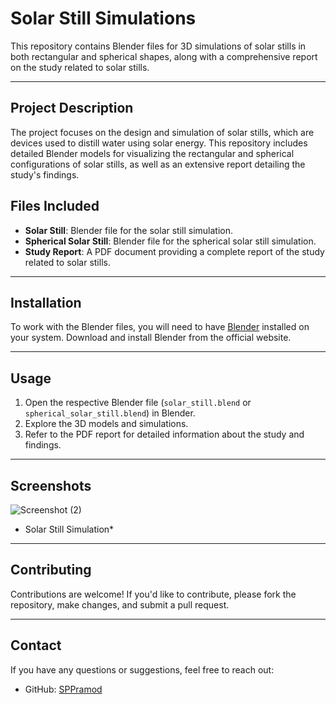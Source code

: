 # Solar Still Simulations

This repository contains Blender files for 3D simulations of solar stills in both rectangular and spherical shapes, along with a comprehensive report on the study related to solar stills.

---

## Project Description

The project focuses on the design and simulation of solar stills, which are devices used to distill water using solar energy. This repository includes detailed Blender models for visualizing the rectangular and spherical configurations of solar stills, as well as an extensive report detailing the study's findings.

## Files Included

- **Solar Still**: Blender file for the solar still simulation.
- **Spherical Solar Still**: Blender file for the spherical solar still simulation.
- **Study Report**: A PDF document providing a complete report of the study related to solar stills.

---

## Installation

To work with the Blender files, you will need to have [Blender](https://www.blender.org/download/) installed on your system. Download and install Blender from the official website.

---

## Usage

1. Open the respective Blender file (`solar_still.blend` or `spherical_solar_still.blend`) in Blender.
2. Explore the 3D models and simulations.
3. Refer to the PDF report for detailed information about the study and findings.

---

## Screenshots

![Screenshot (2)](https://github.com/user-attachments/assets/fb1627e1-ff21-44ff-a3a4-dbc14d919699)
* Solar Still Simulation*
  
---

## Contributing

Contributions are welcome! If you'd like to contribute, please fork the repository, make changes, and submit a pull request.

---

## Contact

If you have any questions or suggestions, feel free to reach out:

- GitHub: [SPPramod](https://github.com/SPPramod)
